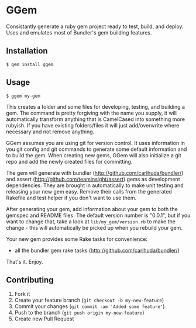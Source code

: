 # GGem

Consistantly generate a ruby gem project ready to test, build, and deploy.  Uses and emulates most of Bundler's gem building features.

## Installation

```
$ gem install ggem
```

## Usage

```
$ ggem my-gem
```

This creates a folder and some files for developing, testing, and building a gem.  The command is pretty forgiving with the name you supply, it will automatically transform anything that is CamelCased into something more rubyish.  If you have existing folders/files it will just add/overwrite where necessary and not remove anything.

GGem assumes you are using git for version control.  It uses information in you git config and git commands to generate some default information and to build the gem.  When creating new gems, GGem will also initialize a git repo and add the newly created files for committing.

The gem will generate with bundler (http://github.com/carlhuda/bundler/) and assert (http://github.com/teaminsight/assert) gems as development dependencies.  They are brought in automatically to make unit testing and releasing your new gem easy.  Remove their calls from the generated Rakefile and test helper if you don't want to use them.

After generating your gem, add information about your gem to both the gemspec and README files.  The default version number is "0.0.1", but if you want to change that, take a look at `lib/my_gem/version.rb` to make the change - this will automatically be picked up when you rebuild your gem.

Your new gem provides some Rake tasks for convenience:

* all the bundler gem rake tasks (http://github.com/carlhuda/bundler/)

That's it. Enjoy.

## Contributing

1. Fork it
2. Create your feature branch (`git checkout -b my-new-feature`)
3. Commit your changes (`git commit -am 'Added some feature'`)
4. Push to the branch (`git push origin my-new-feature`)
5. Create new Pull Request
